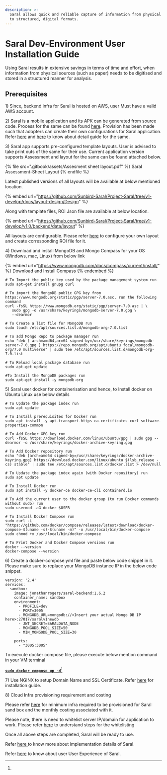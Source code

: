 ```yaml
---
description: >-
  Saral allows quick and reliable capture of information from physical formats
  to structured, digital formats.
---
```


# Saral Dev-Environment User Installation Guide

Using Saral results in extensive savings in terms of time and effort, when information from physical sources (such as paper) needs to be digitised and stored in a structured manner for analysis.

## Prerequisites

1\) Since, backend infra for Saral is hosted on AWS, user Must have a valid AWS account.

2\) Saral is a mobile application and its APK can be generated from source code. Process for the same can be found [here](https://saral.sunbird.org/use/generating-apk-from-source-code). Provision has been made such that adopters can create their own configurations for Saral application. Refer [here](https://saral.sunbird.org/use/update-base\_url-apkurl-in-apk) and [here](https://saral.sunbird.org/use/generate-aab-app-bundle-from-source-code) to know about detail guide for the same.&#x20;

3\) Saral app supports pre-configured template layouts. User is advised to take print outs of the same for their use. Current application version supports Assessment and layout for the same can be found attached below.&#x20;

{% file src=".gitbook/assets/Assesment sheet layout.pdf" %}
Saral Assessment-Sheet Layout
{% endfile %}

Latest published versions of all layouts will be available at below mentioned location.

{% embed url="https://github.com/Sunbird-Saral/Project-Saral/tree/v1-develop/docs/layout-design/Design" %}

Along with template files, ROI Json file are available at below location.

{% embed url="https://github.com/Sunbird-Saral/Project-Saral/tree/v1-develop/v1.0/backend/data/layout" %}

All layouts are configurable. Please refer [here](https://saral.sunbird.org/use/layout-configuration) to configure your own layout and create corresponding ROI file for it.

4\) Download and install MongoDB and Mongo Compass for your OS (Windows, mac, Linux) from below link&#x20;

{% embed url="https://www.mongodb.com/docs/compass/current/install/" %}
Download and Install Compass
{% endembed %}

```
# To Import the public key used by the package management system run 
sudo apt-get install gnupg curl

# To import the MongoDB public GPG key from https://www.mongodb.org/static/pgp/server-7.0.asc, run the following command
curl -fsSL https://www.mongodb.org/static/pgp/server-7.0.asc | \
   sudo gpg -o /usr/share/keyrings/mongodb-server-7.0.gpg \
   --dearmor
   
# To Create a list file for MongoDB run  
sudo touch /etc/apt/sources.list.d/mongodb-org-7.0.list

# To add Mongo Repo to package manager run 
echo "deb [ arch=amd64,arm64 signed-by=/usr/share/keyrings/mongodb-server-7.0.gpg ] https://repo.mongodb.org/apt/ubuntu focal/mongodb-org/7.0 multiverse" | sudo tee /etc/apt/sources.list.d/mongodb-org-7.0.list

# To Reload local package database run
sudo apt-get update

#To Install the MongoDB packages run
sudo apt-get install -y mongodb-org
```

5\) Saral user docker for containerisation and hence, to Install docker on Ubuntu Linux use below details

```
# To Update the package index run
sudo apt update

# To Install prerequisites for Docker run
sudo apt install -y apt-transport-https ca-certificates curl software-properties-common

# To Add Docker GPG key run
curl -fsSL https://download.docker.com/linux/ubuntu/gpg | sudo gpg --dearmor -o /usr/share/keyrings/docker-archive-keyring.gpg

# To Add Docker repository run
echo "deb [arch=amd64 signed-by=/usr/share/keyrings/docker-archive-keyring.gpg] https://download.docker.com/linux/ubuntu $(lsb_release -cs) stable" | sudo tee /etc/apt/sources.list.d/docker.list > /dev/null

# To Update the package index again (with Docker repository) run
sudo apt update

# To Install Docker run
sudo apt install -y docker-ce docker-ce-cli containerd.io

# To Add the current user to the docker group (to run Docker commands without sudo) run
sudo usermod -aG docker $USER

# To Install Docker Compose run
sudo curl -L "https://github.com/docker/compose/releases/latest/download/docker-compose-$(uname -s)-$(uname -m)" -o /usr/local/bin/docker-compose
sudo chmod +x /usr/local/bin/docker-compose

# To Print Docker and Docker Compose versions run
docker --version
docker-compose --version
```

6\) Create a docker-compose.yml file and paste below code snippet in it. Please make sure to replace your MongoDB instance IP in the below code snippet.

```
version: '2.4'
services:
  sandbox:
    image: jonathanrogers/saral-backend:1.6.2
    container_name: sandbox
    environment:
      - PROFILE=dev
      - PORT=3005
      - MONGODB_URL=mongodb://<Insert your actual Mongo DB IP here>:27017/saralv1newdb
      - JWT_SECRET=SARALDATA_NODE
      - MONGODB_POOL_SIZE=50
      - MIN_MONGODB_POOL_SIZE=30

    ports:
      - "3005:3005"
```

To execute docker compose file, please execute below mention command in your VM terminal

[**`sudo docker compose up -d`**](#user-content-fn-1)[^1]

7\) Use NGINX to setup Domain Name and SSL Certificate. Refer [here](https://docs.google.com/document/d/1Rz2nhyc\_8oy56fwVHTO18ZbBT2Tss-ii8SbvqeNFiEY/edit?usp=sharing) for installation guide.

8\) Cloud Infra provisioning requirement and costing

Please refer [here](https://docs.google.com/spreadsheets/d/1IrQqBEMG\_phASHvORvkQ8qRl30hndvj4yBsDCl6eoho/edit?usp=sharing) for minimum infra required to be provisioned for Saral sand box and the monthly costing associated with it.

Please note, there is need to whitelist server IP/domain for application to work. Please refer [here](https://docs.google.com/document/d/1pLTSwwak-u9CGl1IMyFbeFmgHH69kG\_e/edit#heading=h.3znysh7) to understand steps for the whitelisting

Once all above steps are completed, Saral will be ready to use.

Refer [here](https://saral.sunbird.org/saral-implementation-manual)[ ](https://saral.sunbird.org/step-by-step-guide-to-use-saral)to know more about implementation details of Saral.

Refer [here](https://saral.sunbird.org/step-by-step-guide-to-use-saral) to know about user User Experience of Saral.

[^1]: 
